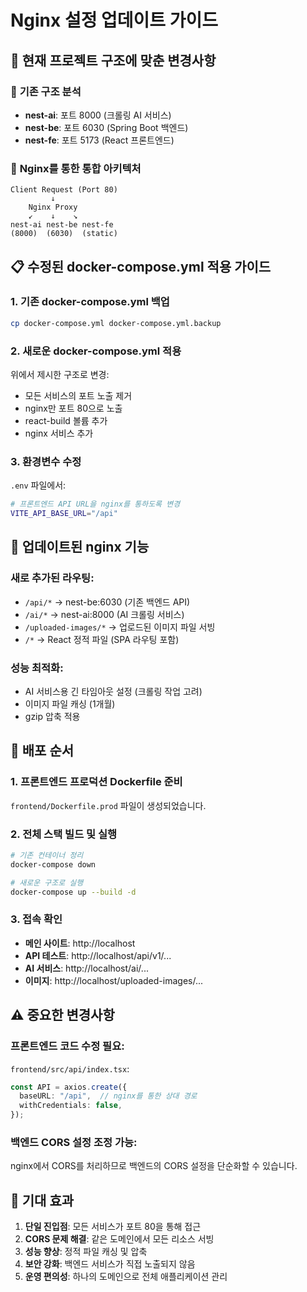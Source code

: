 # Nginx 설정 업데이트 가이드

## 🎯 **현재 프로젝트 구조에 맞춘 변경사항**

### 📁 **기존 구조 분석**
- **nest-ai**: 포트 8000 (크롤링 AI 서비스)
- **nest-be**: 포트 6030 (Spring Boot 백엔드)
- **nest-fe**: 포트 5173 (React 프론트엔드)

### 🔄 **Nginx를 통한 통합 아키텍처**
```
Client Request (Port 80)
         ↓
    Nginx Proxy
    ↙    ↓    ↘
nest-ai nest-be nest-fe
(8000)  (6030)  (static)
```

## 📋 **수정된 docker-compose.yml 적용 가이드**

### 1. **기존 docker-compose.yml 백업**
```bash
cp docker-compose.yml docker-compose.yml.backup
```

### 2. **새로운 docker-compose.yml 적용**
위에서 제시한 구조로 변경:
- 모든 서비스의 포트 노출 제거
- nginx만 포트 80으로 노출
- react-build 볼륨 추가
- nginx 서비스 추가

### 3. **환경변수 수정**
`.env` 파일에서:
```bash
# 프론트엔드 API URL을 nginx를 통하도록 변경
VITE_API_BASE_URL="/api"
```

## 🔧 **업데이트된 nginx 기능**

### **새로 추가된 라우팅:**
- `/api/*` → nest-be:6030 (기존 백엔드 API)
- `/ai/*` → nest-ai:8000 (AI 크롤링 서비스)
- `/uploaded-images/*` → 업로드된 이미지 파일 서빙
- `/*` → React 정적 파일 (SPA 라우팅 포함)

### **성능 최적화:**
- AI 서비스용 긴 타임아웃 설정 (크롤링 작업 고려)
- 이미지 파일 캐싱 (1개월)
- gzip 압축 적용

## 🚀 **배포 순서**

### 1. **프론트엔드 프로덕션 Dockerfile 준비**
`frontend/Dockerfile.prod` 파일이 생성되었습니다.

### 2. **전체 스택 빌드 및 실행**
```bash
# 기존 컨테이너 정리
docker-compose down

# 새로운 구조로 실행
docker-compose up --build -d
```

### 3. **접속 확인**
- **메인 사이트**: http://localhost
- **API 테스트**: http://localhost/api/v1/...
- **AI 서비스**: http://localhost/ai/...
- **이미지**: http://localhost/uploaded-images/...

## ⚠️ **중요한 변경사항**

### **프론트엔드 코드 수정 필요:**
`frontend/src/api/index.tsx`:
```typescript
const API = axios.create({
  baseURL: "/api",  // nginx를 통한 상대 경로
  withCredentials: false,
});
```

### **백엔드 CORS 설정 조정 가능:**
nginx에서 CORS를 처리하므로 백엔드의 CORS 설정을 단순화할 수 있습니다.

## 🎉 **기대 효과**

1. **단일 진입점**: 모든 서비스가 포트 80을 통해 접근
2. **CORS 문제 해결**: 같은 도메인에서 모든 리소스 서빙
3. **성능 향상**: 정적 파일 캐싱 및 압축
4. **보안 강화**: 백엔드 서비스가 직접 노출되지 않음
5. **운영 편의성**: 하나의 도메인으로 전체 애플리케이션 관리
